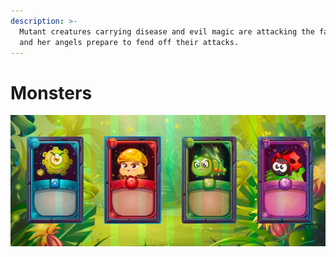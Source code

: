 ```yaml
---
description: >-
  Mutant creatures carrying disease and evil magic are attacking the farm, Vero
  and her angels prepare to fend off their attacks.
---
```


# Monsters

![Monters](../../.gitbook/assets/16df9a48-3d4c-4880-8c02-dca08d40362c.jpg)



